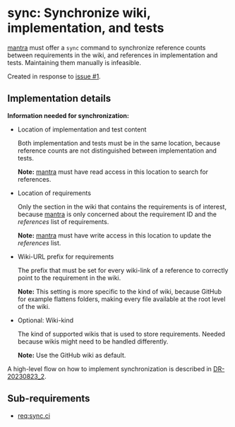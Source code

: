 # sync: Synchronize wiki, implementation, and tests

[mantra](https://github.com/mhatzl/mantra) must offer a `sync` command to synchronize reference counts
between requirements in the wiki, and references in implementation and tests.
Maintaining them manually is infeasible.

Created in response to [issue #1](https://github.com/mhatzl/mantra/issues/1).

## Implementation details

**Information needed for synchronization:**

- Location of implementation and test content

  Both implementation and tests must be in the same location,
  because reference counts are not distinguished between implementation and tests.

  **Note:** [mantra](https://github.com/mhatzl/mantra) must have read access in this location to search for references.

- Location of requirements

  Only the section in the wiki that contains the requirements is of interest,
  because [mantra](https://github.com/mhatzl/mantra) is only concerned about
  the requirement ID and the *references* list of requirements.

  **Note:** [mantra](https://github.com/mhatzl/mantra) must have write access in this location to update the *references* list.

- Wiki-URL prefix for requirements

  The prefix that must be set for every wiki-link of a reference to correctly point to the requirement in the wiki.

  **Note:** This setting is more specific to the kind of wiki, because GitHub for example flattens folders,
  making every file available at the root level of the wiki.

- Optional: Wiki-kind

  The kind of supported wikis that is used to store requirements.
  Needed because wikis might need to be handled differently.

  **Note:** Use the GitHub wiki as default.

A high-level flow on how to implement synchronization is described in [DR-20230823_2](6-DR-20230823_2). 

## Sub-requirements

- [req:sync.ci](5-REQ-sync.ci)
